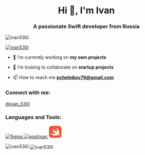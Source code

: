 <h1 align="center">Hi 👋, I'm Ivan</h1>
<h3 align="center">A passionate Swift developer from Russia</h3>

<p align="left"> <img src="https://komarev.com/ghpvc/?username=ivan530i&label=Profile%20views&color=0e75b6&style=flat" alt="ivan530i" /> </p>

<p align="left"> <a href="https://github.com/ryo-ma/github-profile-trophy"><img src="https://github-profile-trophy.vercel.app/?username=ivan530i" alt="ivan530i" /></a> </p>

- 🔭 I’m currently working on **my own projects**

- 👯 I’m looking to collaborate on **startup projects**

- 📫 How to reach me **pchelnikov79@gmail.com**

<h3 align="left">Connect with me:</h3>
<p align="left">
  <a href="https://t.me/ivan_530i" target="_blank">@ivan_530i</a>
</p>

<h3 align="left">Languages and Tools:</h3>
<p align="left"> 
  <a href="https://www.figma.com/" target="_blank" rel="noreferrer"> 
    <img src="https://www.vectorlogo.zone/logos/figma/figma-icon.svg" alt="figma" width="40" height="40"/> 
  </a> 
  <a href="https://postman.com" target="_blank" rel="noreferrer"> 
    <img src="https://www.vectorlogo.zone/logos/getpostman/getpostman-icon.svg" alt="postman" width="40" height="40"/> 
  </a> 
  <a href="https://developer.apple.com/swift/" target="_blank" rel="noreferrer"> 
    <img src="https://raw.githubusercontent.com/devicons/devicon/master/icons/swift/swift-original.svg" alt="swift" width="40" height="40"/> 
  </a> 
</p>

<p><img align="left" src="https://github-readme-stats.vercel.app/api/top-langs?username=ivan530i&show_icons=true&locale=en&layout=compact" alt="ivan530i" /></p>

<p>&nbsp;<img align="center" src="https://github-readme-stats.vercel.app/api?username=ivan530i&show_icons=true&locale=en" alt="ivan530i" /></p>
